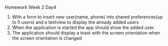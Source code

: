 Homework Week 2 Day4
1. With a form to insert new user(name, phone) into shared preferences(up to 5 users) and a textview to display the already added users
2. When the application is started the app should show the added user.
3. The application should display a toast with the screen orientation when the screen orientation is changed
